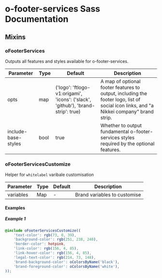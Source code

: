 # o-footer-services Sass Documentation
## Mixins
### oFooterServices
Outputs all features and styles available for o-footer-services.


| Parameter | Type | Default | Description |
| ---- | ---- | ------- | ----------- |
| opts | map | ('logo': 'ftlogo-v1:origami', 'icons': ('slack', 'github'), 'brand-strip': true) |A map of optional footer features to output, including the footer logo, list of social icon links, and "a Nikkei company" brand strip. |
| include-base-styles | bool | true |Whether to output fundamental o-footer-services styles required by the optional features. |
### oFooterServicesCustomize
Helper for `whitelabel` varibale customisation


| Parameter | Type | Default | Description |
| ---- | ---- | ------- | ----------- |
| variables | Map | - |Brand variables to customise |
#### Examples
##### Example 1
```scss
@include oFooterServicesCustomize((
	'text-color': rgb(73, 0, 39),
	'background-color': rgb(251, 238, 240),
	'border-color': hotpink,
	'link-color': rgb(156, 4, 85),
	'link-hover-color': rgb(156, 4, 85),
	'legal-text-color': rgb(214, 73, 148),
	'brand-background-color': oColorsByName('black'),
	'brand-foreground-color': oColorsByName('white'),
));
```
